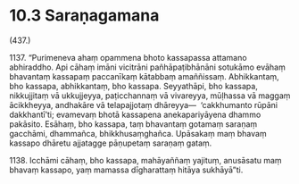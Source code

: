 

# 10.3 Saraṇagamana



(437.)

1137\. “Purimeneva ahaṃ opammena bhoto kassapassa attamano abhiraddho. Api cāhaṃ imāni vicitrāni pañhāpaṭibhānāni sotukāmo evāhaṃ bhavantaṃ kassapaṃ paccanīkaṃ kātabbaṃ amaññissaṃ. Abhikkantaṃ, bho kassapa, abhikkantaṃ, bho kassapa. Seyyathāpi, bho kassapa, nikkujjitaṃ vā ukkujjeyya, paṭicchannaṃ vā vivareyya, mūḷhassa vā maggaṃ ācikkheyya, andhakāre vā telapajjotaṃ dhāreyya—  ‘cakkhumanto rūpāni dakkhantī’ti; evamevaṃ bhotā kassapena anekapariyāyena dhammo pakāsito. Esāhaṃ, bho kassapa, taṃ bhavantaṃ gotamaṃ saraṇaṃ gacchāmi, dhammañca, bhikkhusaṃghañca. Upāsakaṃ maṃ bhavaṃ kassapo dhāretu ajjatagge pāṇupetaṃ saraṇaṃ gataṃ.

1138\. Icchāmi cāhaṃ, bho kassapa, mahāyaññaṃ yajituṃ, anusāsatu maṃ bhavaṃ kassapo, yaṃ mamassa dīgharattaṃ hitāya sukhāyā”ti.



